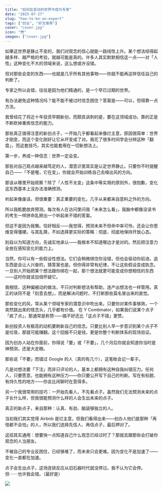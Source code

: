 ```yaml
---
title: "如何在变动的世界中成为专家"
date: "2025-07-27"
slug: "how-to-be-an-expert"
tags: ["创业", "好文推荐"]
cover: "cover.jpg"
icon: "😎"
images: ["cover.jpg"]
---
```

如果这世界是静止不变的，我们对观念的信心就能一路线性上升。某个想法经得起越多样、越严格的考验，就越可能是真的。许多人其实默默相信这一点——对「人性」这种变化不大的领域来说，这么想或许没错。



但对那些会变的东西——也就是几乎所有其他事物——你就不能再这样信任自己的判断了。



专家之所以会错，往往是因为他们精通的，是一个早已过期的世界。



有办法避免这种情况吗？能不能不被过时信念困住？答案是——可以，但得靠一点方法。



我曾经花了将近十年投资早期新创，而颇具讽刺的是，要在这领域成功，靠的正是不断砍掉重练信念的能力。



那些真正值得注意的新创点子，一开始几乎都看起来像烂主意，原因很简单：世界才刚变，而这个变化刚好让它从坏变成了对。我花了很多时间学会分辨这种「翻盘」，而这套技巧，其实也能套用在一切新想法上。



第一步，养成一种信念：世界一定会变。



那些对自己观点越来越笃定的人，潜意识里其实是认定世界静止。只要你不时提醒自己——「不是喔，它在变」，你就会开始训练自己去嗅出风的方向。



那该从哪里开始观察？除了「人性不太变」这条中等实用的原则外，很抱歉，变化这东西基本上没办法准确预测。



听起来像废话，但很重要：真正重要的变化，几乎从来都来自意料之外的方向。



所以我乾脆放弃预测。每次有人在访问里问我「未来怎么看」，我脑中都像没读书的考生一样拼命乱掰出一个听起来不错的答案。



但这不是因为我懒。恰好相反——我觉得，预测未来不但命中率可怜，还会让你思维变得僵硬。与其乱猜，不如选择更实际的策略：彻底、彻底地保持开放心态。



别自以为知道方向，先诚实地承认——我根本不知道哪边才是对的。然后把注意力全放在感知变化的能力上。



当然，你可以有一些假设性想法。它们会稍微绑住你没错，但也会驱动你前进。追东西是会让人兴奋的，猜答案也是。但你得非常有纪律，不让这些假设变成执念。
一旦别人开始把某个想法跟你绑在一起，那个想法就更可能变成你想相信的东西——这时你就该加倍怀疑它。



我相信，这种偏被动的做法，不只对判断想法有帮助，连产出想法也一样管用。真正的诀窍不是「刻意去想」，而是解决问题时，不打断那些莫名冒出来的直觉。



那些变化的风，常从某个领域专家的潜意识中吹出来。只要你对某件事够熟，一个突然跳出来的怪念头，几乎都有价值。
在 Y Combinator，如果我们说某个点子「疯了点」，那通常是称赞——搞不好还比「这点子不错」更赞。



新创投资人有极高的动机要刷新自己的信念。只要比别人早一步意识到某个点子不是垃圾，那就可能赚翻。这个回报不只是钱，更是你整个判断体系的现场验证。



因为创办人站在你面前，你得说「要」或「不要」，几个月后你就会知道你当时是神预测，还是大走眼。



那些说「不要」而错过 Google 的人（真的有几个），这笔帐会记一辈子。



凡是对想法要「下注」而非只评论的人，基本上都拥有这种自我纠错压力。任何人，只要愿意，也能拥有这种压力——你只要公开写下自己的判断。写在有标题、有持久性的地方——你会比闲聊时在意得多。



另一个我很常用的技巧：一开始先看人，不先看点子。虽然我们无法预测未来的点子长什么样，但我很能预测什么样的人会生出未来的点子。



真正的新点子，来自那种：认真、有劲、脑袋够独立的人。



当初我们其实觉得 Airbnb 是烂主意，但我们看得出来——创办人他们是那种「再怪都不会怕」的人，所以我们选择先信人、再信点子，最后押对了。



这招其实通用：想要快一点知道自己什么观念已经过时了？那就去跟那些会打破你观念的人当朋友。



不被自己的专业反困住，已经够难了，而未来只会更难。因为变化不是加速了——变化一直都在加速。



点子会生出点子，这场连锁反应从旧石器时代就没停过。我不认为它会停。
但⋯⋯也许我会错。（最好是）




![](https://prod-files-secure.s3.us-west-2.amazonaws.com/112d0858-5090-4d34-a606-b75eb8d65fd2/46476355-9cf3-4e99-9b7a-3531bc426380/1000202064.png?X-Amz-Algorithm=AWS4-HMAC-SHA256&X-Amz-Content-Sha256=UNSIGNED-PAYLOAD&X-Amz-Credential=ASIAZI2LB4662OTGJM2I%2F20250924%2Fus-west-2%2Fs3%2Faws4_request&X-Amz-Date=20250924T171157Z&X-Amz-Expires=3600&X-Amz-Security-Token=IQoJb3JpZ2luX2VjENn%2F%2F%2F%2F%2F%2F%2F%2F%2F%2FwEaCXVzLXdlc3QtMiJIMEYCIQD2vgpPdEfV3fRIyCyOM5o%2FSBLIBiXgfTw4UVd9XO2uiQIhAImm1oQ%2BO5tcd%2BIqDdghazT5Lv85FfSa%2Fy48%2Bi3cQ3IBKv8DCGIQABoMNjM3NDIzMTgzODA1Igx6%2Fm7dqrKS7CgRe2Yq3APEvXalvctfZ%2BJNSMOn1NMg2Bu9l7g%2FLWndbxdk8rVf6NmdoN%2Fj5rZ1l8ve4ISv3zDU83FstpciDSGjpDk1qLuwV1TXaWCucRZ%2BDSvQAOWDFeqKNhRobey8WjaLAFjWBjo072hK7rmztlFDMt92%2BaGe30AH5oxi83luWZ6CXmQWusLeVXwCj6xIYyWUiVAsu6AtlZD4sik3PmPn8vAUjzNsoZvljO1tSZZ6tBvnbJfUDnvDYklG2XIg8Ye65JqFp%2BizbUILvoCNwGCJ1jRgKiyRfho%2FMuWUuIUlhdxhMbaB1EgSpl25QgwQXfxdfXdjxlgrJmjsW64d4LpborRGgRtVQAaiExpudmNvXCo1Y7%2FfhxoJ6PfE2jwUaM9zl8eBwr4AXj0%2Be%2BMMEdQ7cpoM2ct5HwwVL41NkEM%2FcfpugMZPPwQSMgm%2BQ8HH6umU3oSEr2yjqBNYvbpTigU2c%2Bspjj6lUnvXM5IGEdiqJG6VgJIUaFjTx1W36UwB3gVe3tDyED4DIcSyRAp7e7Eh16N1N2bSakF9scUM3LBdn31pwdJmf5efR2PW6i3LYdaddYct9EuRH%2FyXfzZ4PcUpoBT%2FTrMXWh1v8bsMJinNORbGWeloijb9NTGh37cbqE2IRjCbvNDGBjqkAREGq5ExQ%2FH7FbmJWut3NwKMbvXBWGMH%2FqQzvoNRxNnhxESqEfU6BH%2FanR5dny8E4gJ6rQP5miOtDZHtxLtmF3fRdak7%2FZ1%2BG2DL%2B5jEyFmeENNH76h8fLEBAomHaYL0v8SuGGPVYxBCRZUBxCm1FUMiRhetHeMCR0ZIY6xY6%2FLz56GQ4BSEj1A%2Bxg6nSt7eI%2FGKwahJNISLJJh7ro9ybDjSIfR2&X-Amz-Signature=5eb6b8dd5ffc8cd52bafab67c1bde6991dfc8a758bc9ce11e5c826f2e865511e&X-Amz-SignedHeaders=host&x-amz-checksum-mode=ENABLED&x-id=GetObject)

